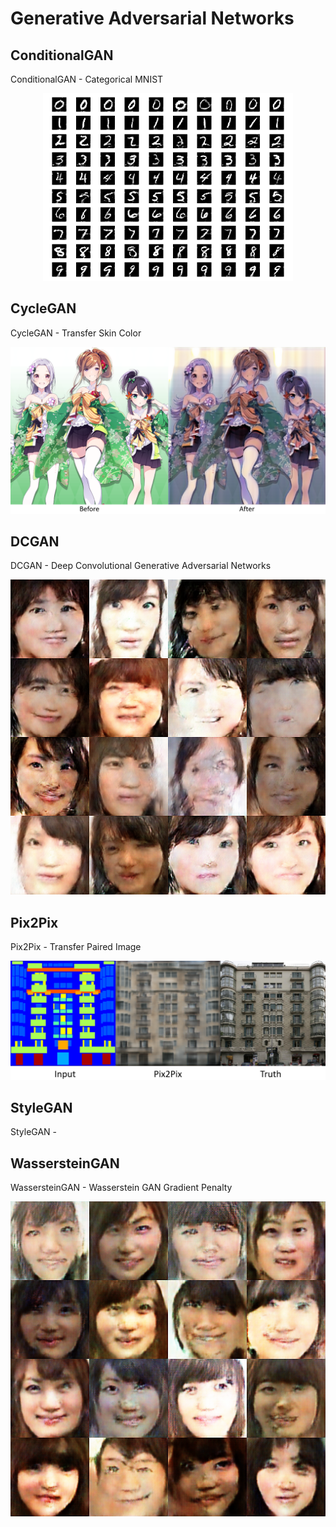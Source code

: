 # Generative Adversarial Networks

## ConditionalGAN

ConditionalGAN - Categorical MNIST

<p align="center">
  <img src="ConditionalGAN/cgan_mnist.png", width=400, height=300>
</p>

## CycleGAN

CycleGAN - Transfer Skin Color

<p align="center">
  <img src="CycleGAN/cyclegan_transfer.png">
</p>

## DCGAN

DCGAN - Deep Convolutional Generative Adversarial Networks

<p align="center">
  <img src="DCGAN/dcgan_image.png">
</p>

## Pix2Pix

Pix2Pix - Transfer Paired Image

<p align="center">
  <img src="Pix2Pix/input_pix2pix_truth.png">
</p>

## StyleGAN

StyleGAN -

## WassersteinGAN

WassersteinGAN - Wasserstein GAN Gradient Penalty

<p align="center">
  <img src="WassersteinGAN/wgan_image.png">
</p>
